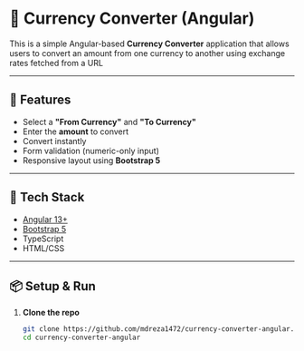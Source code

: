 # 💱 Currency Converter (Angular)

This is a simple Angular-based **Currency Converter** application that allows users to convert an amount from one currency to another using exchange rates fetched from a URL

---

## 🚀 Features

- Select a **"From Currency"** and **"To Currency"**
- Enter the **amount** to convert
- Convert instantly
- Form validation (numeric-only input)
- Responsive layout using **Bootstrap 5**

---

## 🧰 Tech Stack

- [Angular 13+](https://angular.io/)
- [Bootstrap 5](https://getbootstrap.com/)
- TypeScript
- HTML/CSS

---

## 📦 Setup & Run

1. **Clone the repo**
   ```bash
   git clone https://github.com/mdreza1472/currency-converter-angular.git
   cd currency-converter-angular
